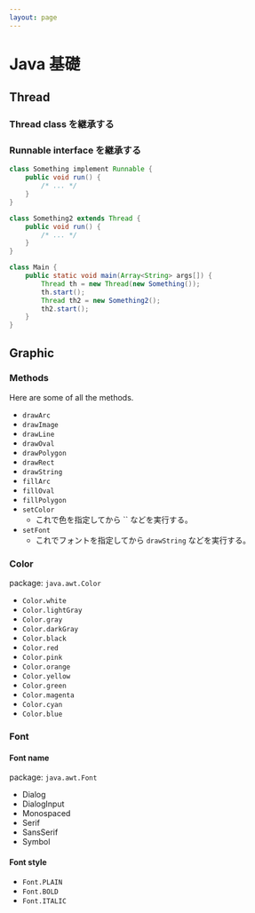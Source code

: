 ```yaml
---
layout: page
---
```


# Java 基礎

## Thread

### Thread class を継承する

### Runnable interface を継承する

```java
class Something implement Runnable {
    public void run() {
        /* ... */
    }
}

class Something2 extends Thread {
    public void run() {
        /* ... */
    }
}

class Main {
    public static void main(Array<String> args[]) {
        Thread th = new Thread(new Something());
        th.start();
        Thread th2 = new Something2();
        th2.start();
    }
}
```


## Graphic

### Methods

Here are some of all the methods.

* `drawArc`
* `drawImage`
* `drawLine`
* `drawOval`
* `drawPolygon`
* `drawRect`
* `drawString`
* `fillArc`
* `fillOval`
* `fillPolygon`
* `setColor`
    * これで色を指定してから `` などを実行する。
* `setFont`
    * これでフォントを指定してから `drawString` などを実行する。

### Color

package: `java.awt.Color`

* `Color.white`
* `Color.lightGray`
* `Color.gray`
* `Color.darkGray`
* `Color.black`
* `Color.red`
* `Color.pink`
* `Color.orange`
* `Color.yellow`
* `Color.green`
* `Color.magenta`
* `Color.cyan`
* `Color.blue`

### Font

#### Font name

package: `java.awt.Font`

* Dialog
* DialogInput
* Monospaced
* Serif
* SansSerif
* Symbol

#### Font style

* `Font.PLAIN`
* `Font.BOLD`
* `Font.ITALIC`

